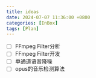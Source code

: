 ```yaml
---
title: ideas
date: 2024-07-07 11:36:00 +0800
categories: [InBox]
tags: [Plan]
---
```




- [ ] FFmpeg Filter分析
- [ ] FFmpeg Filter开发
- [ ] 单通道语音降噪
- [ ] opus的音乐检测算法
